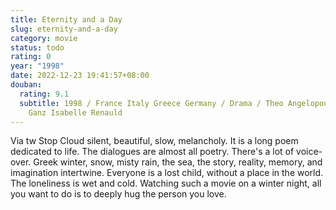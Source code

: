 ```yaml
---
title: Eternity and a Day
slug: eternity-and-a-day
category: movie
status: todo
rating: 0
year: "1998"
date: 2022-12-23 19:41:57+08:00
douban:
  rating: 9.1
  subtitle: 1998 / France Italy Greece Germany / Drama / Theo Angelopoulos / Bruno
    Ganz Isabelle Renauld
---
```


Via tw Stop Cloud silent, beautiful, slow, melancholy. It is a long poem dedicated to life. The dialogues are almost all poetry. There's a lot of voice-over. Greek winter, snow, misty rain, the sea, the story, reality, memory, and imagination intertwine. Everyone is a lost child, without a place in the world. The loneliness is wet and cold. Watching such a movie on a winter night, all you want to do is to deeply hug the person you love.
